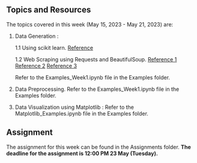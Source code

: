 ## Topics and Resources

The topics covered in this week (May 15, 2023 - May 21, 2023) are:

1. Data Generation :

    1.1 Using scikit learn. <a href="https://scikit-learn.org/stable/datasets.html">Reference</a>
    
    1.2 Web Scraping using Requests and BeautifulSoup. <a href="https://www.youtube.com/watch?v=uufDGjTuq34">Reference 1</a>  <a href="https://www.youtube.com/watch?v=T1qv3ksMDq4">Reference 2</a>  <a href="https://www.youtube.com/watch?v=aGCyqj8nPKw">Reference 3</a>
    
    Refer to the Examples_Week1.ipynb file in the Examples folder.
    
2. Data Preprocessing. Refer to the Examples_Week1.ipynb file in the Examples folder.

3. Data Visualization using Matplotlib : Refer to the Matplotlib_Examples.ipynb file in the Examples folder.

## Assignment

The assignment for this week can be found in the Assignments folder. <b>The deadline for the assignment is 12:00 PM 23 May (Tuesday).</b>

